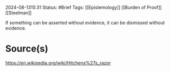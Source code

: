2024-08-1315:31
Status: #Brief 
Tags: [[Epistemology]] [[Burden of Proof]] [[Steelman]]

If something can be asserted without evidence, it can be dismissed without evidence. 
# Source(s)
https://en.wikipedia.org/wiki/Hitchens%27s_razor